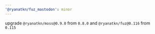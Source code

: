 ```yaml
---
'@ryanatkn/fuz_mastodon': minor
---
```


upgrade `@ryanatkn/moss@0.9.0` from `0.8.0` and `@ryanatkn/fuz@0.116` from `0.115`
